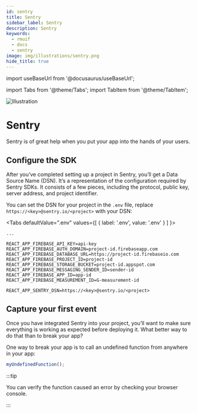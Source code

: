 ```yaml
---
id: sentry
title: Sentry
sidebar_label: Sentry
description: Sentry
keywords:
  - rmuif
  - docs
  - sentry
image: img/illustrations/sentry.png
hide_title: true
---
```


import useBaseUrl from '@docusaurus/useBaseUrl';

import Tabs from '@theme/Tabs';
import TabItem from '@theme/TabItem';

<div style={{ textAlign: "center" }}>
  <img style={{ width: "75%", marginBottom: "32px" }} alt="Illustration" src={useBaseUrl('img/illustrations/sentry.svg')} />
  <h1>Sentry</h1>
  <p>
    Sentry is of great help when you put your app into the hands of your users.
  </p>
</div>

## Configure the SDK

After you’ve completed setting up a project in Sentry, you’ll get a Data Source Name (DSN). It’s a representation of the configuration required by Sentry SDKs. It consists of a few pieces, including the protocol, public key, server address, and project identifier.

You can set the DSN for your project in the `.env` file, replace `https://<key>@sentry.io/<project>` with your DSN:

<Tabs
defaultValue=".env"
values={[
{ label: '.env', value: '.env' }
]
}>
<TabItem value=".env">

```env {12}
...

REACT_APP_FIREBASE_API_KEY=api-key
REACT_APP_FIREBASE_AUTH_DOMAIN=project-id.firebaseapp.com
REACT_APP_FIREBASE_DATABASE_URL=https://project-id.firebaseio.com
REACT_APP_FIREBASE_PROJECT_ID=project-id
REACT_APP_FIREBASE_STORAGE_BUCKET=project-id.appspot.com
REACT_APP_FIREBASE_MESSAGING_SENDER_ID=sender-id
REACT_APP_FIREBASE_APP_ID=app-id
REACT_APP_FIREBASE_MEASUREMENT_ID=G-measurement-id

REACT_APP_SENTRY_DSN=https://<key>@sentry.io/<project>
```

</TabItem>
</Tabs>

## Capture your first event

Once you have integrated Sentry into your project, you’ll want to make sure everything is working as expected before deploying it. What better way to do that than to break your app?

One way to break your app is to call an undefined function from anywhere in your app:

```js
myUndefinedFunction();
```

:::tip

You can verify the function caused an error by checking your browser console.

:::
